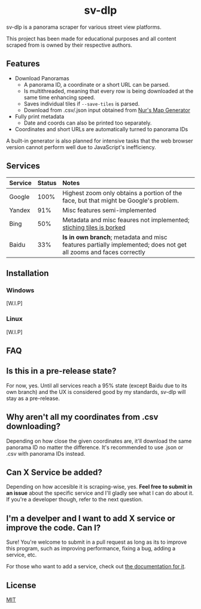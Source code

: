 <h1 align="center">
    <b>
        sv-dlp
    </b>
</h1>

sv-dlp is a panorama scraper for various street view platforms.


This project has been made for educational purposes and all content scraped from
is owned by their respective authors.

## **Features**
- Download Panoramas
    - A panorama ID, a coordinate or a short URL can be parsed.
    - Is multithreaded, meaning that every row is being downloaded at the same time enhancing speed.
    - Saves individual tiles if `--save-tiles` is parsed.
    - Download from .csv/.json input obtained from [Nur's Map Generator](https://map-generator-flax.vercel.app/)
- Fully print metadata
    - Date and coords can also be printed too separately.
- Coordinates and short URLs are automatically turned to panorama IDs

A built-in generator is also planned for intensive tasks that the web browser version cannot perform well due to JavaScript's inefficiency.

## **Services**
Service|Status|Notes
:------|:-----|:----
Google |100%  |Highest zoom only obtains a portion of the face, but that might be Google's problem.
Yandex |91%   |Misc features semi-implemented
Bing   |50%   |Metadata and misc feaures not implemented; [stiching tiles is borked](https://cdn.discordapp.com/attachments/757702072614518905/954514968064196628/0301001312233013.png)
Baidu  |33%   |**Is in own branch**; metadata and misc features partially implemented; does not get all zooms and faces correctly

## **Installation**
### **Windows**
[W.I.P]
### **Linux**
[W.I.P]

## **FAQ**
## **Is this in a pre-release state?**
For now, yes. Until all services reach a 95% state (except Baidu due to its own branch) and the UX is considered good by my standards, sv-dlp will stay as a pre-release.
## **Why aren't all my coordinates from .csv downloading?**
Depending on how close the given coordinates are, it'll download the same panorama ID no matter the difference. It's recommended to use .json or .csv with panorama IDs instead.
## **Can X Service be added?**
Depending on how accesible it is scraping-wise, yes.
**Feel free to submit in an issue** about the specific service and I'll gladly see what I can do about it. If you're a developer though, refer to the next question.
## **I'm a develper and I want to add X service or improve the code. Can I?**
Sure! You're welcome to submit in a pull request as long as its to improve
this program, such as improving performance, fixing a bug, adding a service, etc.

For those who want to add a service, check out [the documentation for it](https://github.com/juanpisuribe13/sv-dlp/blob/master/extractor/README.md).

## **License**
[MIT](https://raw.githubusercontent.com/juanpisuribe13/sv-dlp/master/LICENSE)
